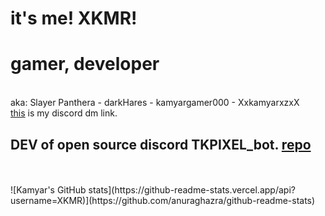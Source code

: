 # it's me! XKMR!
<h1>gamer, developer</h1><br/>
aka: Slayer Panthera - darkHares - kamyargamer000 - XxkamyarxzxX<br/>
<a href="https://discord.com/channels/@me/745157949122543686">this</a> is my discord dm link.<br/>
<h2>DEV of open source discord TKPIXEL_bot. <a href="https://github.com/XKMR/tkpixel-js-bot">repo</a></h2>
<br/><br/>
<body>
![Kamyar's GitHub stats](https://github-readme-stats.vercel.app/api?username=XKMR)](https://github.com/anuraghazra/github-readme-stats)

</body>
